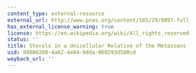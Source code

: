 ```yaml
---
content_type: external-resource
external_url: http://www.pnas.org/content/105/29/9897.full
has_external_license_warning: true
license: https://en.wikipedia.org/wiki/All_rights_reserved
status: ''
title: Sterols in a Unicellular Relative of the Metazoans
uid: 99006260-4a62-4e84-9dda-060293d580cd
wayback_url: ''
---
```

